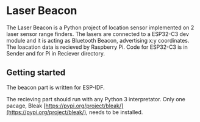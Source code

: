 # Laser Beacon

The Laser Beacon is a Python project of location sensor implemented on 2 laser sensor range finders. The lasers are connected to a ESP32-C3 dev module and it is acting as Bluetooth Beacon, advertising x:y coordinates. The loacation data is recieved by Raspberry Pi. Code for ESP32-C3 is in Sender and for Pi in Reciever directory.

## Getting started

The beacon part is written for ESP-IDF.

The recieving part should run with any Python 3 interpretator. Only one pacage, Bleak [https://pypi.org/project/bleak/](https://pypi.org/project/bleak/), needs to be installed.
